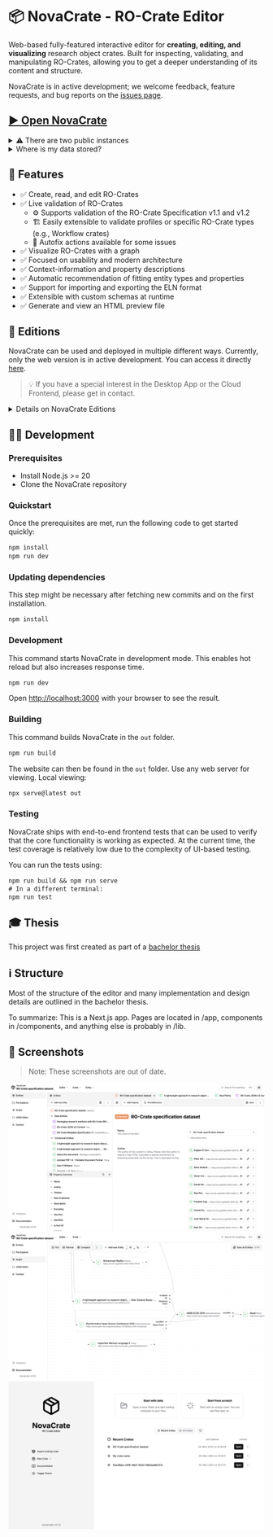 # 📦 NovaCrate - RO-Crate Editor

Web-based fully-featured interactive editor for **creating, editing, and visualizing** research object crates. Built for inspecting, validating, and manipulating RO-Crates, allowing you to get a deeper understanding of its content and structure.

NovaCrate is in active development; we welcome feedback, feature requests, and bug reports on the [issues page](https://github.com/kit-data-manager/NovaCrate/issues).

## [▶️ Open NovaCrate](https://kit-data-manager.github.io/NovaCrate/)

<details>
<summary>⚠️ There are two public instances</summary>

Note that there are currently two public instances of NovaCrate:
 - On GitHub Pages at [kit-data-manager.github.io/NovaCrate/](https://kit-data-manager.github.io/NovaCrate/)
 - On our own servers at [novacrate.datamanager.kit.edu](https://novacrate.datamanager.kit.edu/)

The crates you open and create on each instance are not shared between the instances, so you will have to return to the correct instance to see your recent crates.
We can't guarantee that both instances will always be available. Make sure to download your work before leaving the app.

All data you use in NovaCrate is exclusively stored in your browser's local storage and can therefore not be transferred to other instances.
</details>

<details>
<summary>Where is my data stored?</summary>
All data is stored in your browser's local storage (origin-private file system).
</details>

## 🚀 Features

- ✅ Create, read, and edit RO-Crates
- ✅ Live validation of RO-Crates
  - ⚙️ Supports validation of the RO-Crate Specification v1.1 and v1.2
  - 🏗️ Easily extensible to validate profiles or specific RO-Crate types (e.g., Workflow crates)
  - 🚀 Autofix actions available for some issues
- ✅ Visualize RO-Crates with a graph
- ✅ Focused on usability and modern architecture
- ✅ Context-information and property descriptions
- ✅ Automatic recommendation of fitting entity types and properties
- ✅ Support for importing and exporting the ELN format
- ✅ Extensible with custom schemas at runtime
- ✅ Generate and view an HTML preview file

## 🎨 Editions

NovaCrate can be used and deployed in multiple different ways. Currently, only the web version is in active development.
You can access it directly [here](https://kit-data-manager.github.io/NovaCrate/).

> 💡 If you have a special interest in the Desktop App or the Cloud Frontend, please get in contact.

<details>
<summary>Details on NovaCrate Editions</summary>

| Name               | Status  | Description                                                                                                                                                                                                             | Notes                                                                                                      |
|--------------------|---------|-------------------------------------------------------------------------------------------------------------------------------------------------------------------------------------------------------------------------|------------------------------------------------------------------------------------------------------------|
| Standalone Web App | Active  | Standalone Web App without a backend. Stores Crates in the local origin-private file system of the browser                                                                                                              | [Access here](https://kit-data-manager.github.io/NovaCrate/)                                               |
| Desktop App        | Concept | Tauri App with a local backend. Has full access to file system and can make use of arbitrary backend software.                                                                                                          | Suitable backend already implemented.                                                                      |
| Cloud Frontend     | Concept | NovaCrate is a frontend that can be used with any compatible backend solution, for example a cloud based service that hosts RO-Crates. This approach has not been explored yet due to lack of viable backend solutions. | See `src/lib/backend/CrateServiceAdapter.d.ts` for a list of methods that a backend adapter should implement |

### ℹ️ How To: Custom Backend

NovaCrate is a frontend that can be used for any backend that hosts RO-Crates (an appropriate backend adapter must be implemented). This could be anything in the range from a simple file storage to a full REST Service for manipulating crates.
See `src/lib/backend/CrateServiceAdapter.d.ts` for a list of methods that a backend adapter should implement. All of these methods can make use of backend resources or be supplemented locally.

NovaCrate currently does not include mechanisms for authentication, access control or concurrent access.
</details>

## 👨‍💻 Development

### Prerequisites

- Install Node.js >= 20
- Clone the NovaCrate repository

### Quickstart

Once the prerequisites are met, run the following code to get started quickly:

```bash
npm install
npm run dev
```

### Updating dependencies

This step might be necessary after fetching new commits and on the first installation.

```bash
npm install
```


### Development

This command starts NovaCrate in development mode. This enables hot reload but also increases response time.

```bash
npm run dev
```

Open [http://localhost:3000](http://localhost:3000) with your browser to see the result.

### Building

This command builds NovaCrate in the `out` folder.

```bash
npm run build
```

The website can then be found in the `out` folder. Use any web server for viewing. Local viewing:

```bash
npx serve@latest out
```

### Testing

NovaCrate ships with end-to-end frontend tests that can be used to verify that the core functionality is working as expected. At the current time, the test coverage is relatively low
due to the complexity of UI-based testing.

You can run the tests using:

    npm run build && npm run serve
    # In a different terminal:
    npm run test

## 🎓 Thesis

This project was first created as part of a [bachelor thesis](https://doi.org/10.5445/IR/1000178790)

## ℹ️ Structure

Most of the structure of the editor and many implementation and design details are outlined in the bachelor thesis.

To summarize: This is a Next.js app. Pages are located in /app, components in /components, and anything else is probably in /lib.

## 📸 Screenshots

> Note: These screenshots are out of date.

![](docs/teaser.png)
![](docs/teaser2.png)
![](docs/teaser3.png)
